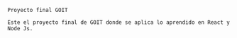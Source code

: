     Proyecto final GOIT 

    Este el proyecto final de GOIT donde se aplica lo aprendido en React y Node Js. 
